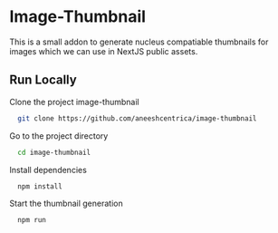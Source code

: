 # Image-Thumbnail

This is a small addon to generate nucleus compatiable thumbnails for images which we can use in NextJS public assets.


## Run Locally

Clone the project image-thumbnail

```bash
  git clone https://github.com/aneeshcentrica/image-thumbnail
```

Go to the project directory

```bash
  cd image-thumbnail
```

Install dependencies

```bash
  npm install
```

Start the thumbnail generation

```bash
  npm run
```

